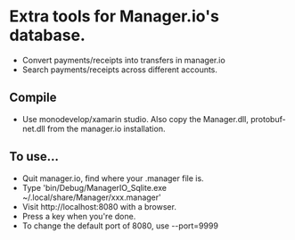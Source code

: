 
# Extra tools for Manager.io's database.

* Convert payments/receipts into transfers in manager.io
* Search payments/receipts across different accounts.


## Compile 

* Use monodevelop/xamarin studio.  Also copy the Manager.dll, protobuf-net.dll from the manager.io installation.

## To use...

* Quit manager.io, find where your .manager file is.
* Type 'bin/Debug/ManagerIO_Sqlite.exe ~/.local/share/Manager/xxx.manager'
* Visit http://localhost:8080 with a browser.
* Press a key when you're done.
* To change the default port of 8080, use --port=9999

